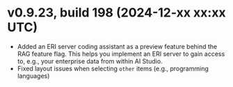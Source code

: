 # v0.9.23, build 198 (2024-12-xx xx:xx UTC)
- Added an ERI server coding assistant as a preview feature behind the RAG feature flag. This helps you implement an ERI server to gain access to, e.g., your enterprise data from within AI Studio.
- Fixed layout issues when selecting `other` items (e.g., programming languages)